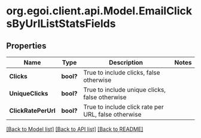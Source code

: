 # org.egoi.client.api.Model.EmailClicksByUrlListStatsFields
## Properties

Name | Type | Description | Notes
------------ | ------------- | ------------- | -------------
**Clicks** | **bool?** | True to include clicks, false otherwise | 
**UniqueClicks** | **bool?** | True to include unique clicks, false otherwise | 
**ClickRatePerUrl** | **bool?** | True to include click rate per URL, false otherwise | 

[[Back to Model list]](../README.md#documentation-for-models) [[Back to API list]](../README.md#documentation-for-api-endpoints) [[Back to README]](../README.md)

